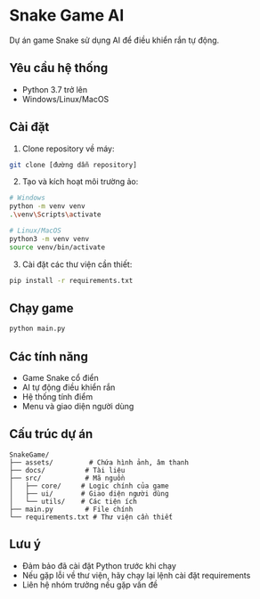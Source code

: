# Snake Game AI

Dự án game Snake sử dụng AI để điều khiển rắn tự động.

## Yêu cầu hệ thống
- Python 3.7 trở lên
- Windows/Linux/MacOS

## Cài đặt

1. Clone repository về máy:
```bash
git clone [đường dẫn repository]
```

2. Tạo và kích hoạt môi trường ảo:
```bash
# Windows
python -m venv venv
.\venv\Scripts\activate

# Linux/MacOS
python3 -m venv venv
source venv/bin/activate
```

3. Cài đặt các thư viện cần thiết:
```bash
pip install -r requirements.txt
```

## Chạy game
```bash
python main.py
```

## Các tính năng
- Game Snake cổ điển
- AI tự động điều khiển rắn
- Hệ thống tính điểm
- Menu và giao diện người dùng

## Cấu trúc dự án
```
SnakeGame/
├── assets/         # Chứa hình ảnh, âm thanh
├── docs/          # Tài liệu
├── src/           # Mã nguồn
│   ├── core/     # Logic chính của game
│   ├── ui/       # Giao diện người dùng
│   └── utils/    # Các tiện ích
├── main.py        # File chính
└── requirements.txt # Thư viện cần thiết
```

## Lưu ý
- Đảm bảo đã cài đặt Python trước khi chạy
- Nếu gặp lỗi về thư viện, hãy chạy lại lệnh cài đặt requirements
- Liên hệ nhóm trưởng nếu gặp vấn đề 